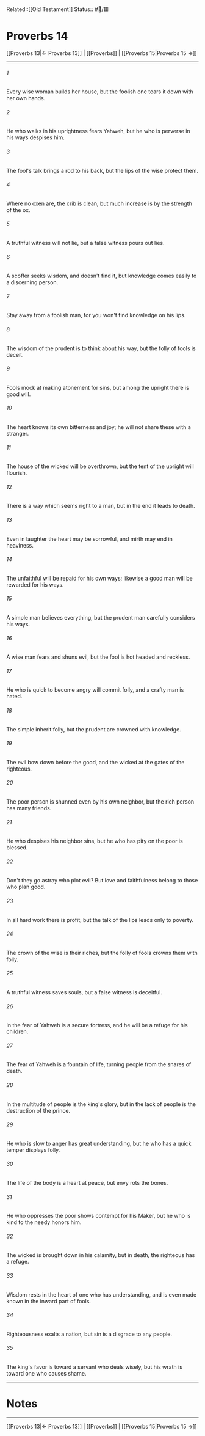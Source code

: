 Related::[[Old Testament]]
Status:: #📖/🟥
# Proverbs 14

[[Proverbs 13|← Proverbs 13]] | [[Proverbs]] | [[Proverbs 15|Proverbs 15 →]]
***



###### 1 
Every wise woman builds her house, but the foolish one tears it down with her own hands. 

###### 2 
He who walks in his uprightness fears Yahweh, but he who is perverse in his ways despises him. 

###### 3 
The fool's talk brings a rod to his back, but the lips of the wise protect them. 

###### 4 
Where no oxen are, the crib is clean, but much increase is by the strength of the ox. 

###### 5 
A truthful witness will not lie, but a false witness pours out lies. 

###### 6 
A scoffer seeks wisdom, and doesn't find it, but knowledge comes easily to a discerning person. 

###### 7 
Stay away from a foolish man, for you won't find knowledge on his lips. 

###### 8 
The wisdom of the prudent is to think about his way, but the folly of fools is deceit. 

###### 9 
Fools mock at making atonement for sins, but among the upright there is good will. 

###### 10 
The heart knows its own bitterness and joy; he will not share these with a stranger. 

###### 11 
The house of the wicked will be overthrown, but the tent of the upright will flourish. 

###### 12 
There is a way which seems right to a man, but in the end it leads to death. 

###### 13 
Even in laughter the heart may be sorrowful, and mirth may end in heaviness. 

###### 14 
The unfaithful will be repaid for his own ways; likewise a good man will be rewarded for his ways. 

###### 15 
A simple man believes everything, but the prudent man carefully considers his ways. 

###### 16 
A wise man fears and shuns evil, but the fool is hot headed and reckless. 

###### 17 
He who is quick to become angry will commit folly, and a crafty man is hated. 

###### 18 
The simple inherit folly, but the prudent are crowned with knowledge. 

###### 19 
The evil bow down before the good, and the wicked at the gates of the righteous. 

###### 20 
The poor person is shunned even by his own neighbor, but the rich person has many friends. 

###### 21 
He who despises his neighbor sins, but he who has pity on the poor is blessed. 

###### 22 
Don't they go astray who plot evil? But love and faithfulness belong to those who plan good. 

###### 23 
In all hard work there is profit, but the talk of the lips leads only to poverty. 

###### 24 
The crown of the wise is their riches, but the folly of fools crowns them with folly. 

###### 25 
A truthful witness saves souls, but a false witness is deceitful. 

###### 26 
In the fear of Yahweh is a secure fortress, and he will be a refuge for his children. 

###### 27 
The fear of Yahweh is a fountain of life, turning people from the snares of death. 

###### 28 
In the multitude of people is the king's glory, but in the lack of people is the destruction of the prince. 

###### 29 
He who is slow to anger has great understanding, but he who has a quick temper displays folly. 

###### 30 
The life of the body is a heart at peace, but envy rots the bones. 

###### 31 
He who oppresses the poor shows contempt for his Maker, but he who is kind to the needy honors him. 

###### 32 
The wicked is brought down in his calamity, but in death, the righteous has a refuge. 

###### 33 
Wisdom rests in the heart of one who has understanding, and is even made known in the inward part of fools. 

###### 34 
Righteousness exalts a nation, but sin is a disgrace to any people. 

###### 35 
The king's favor is toward a servant who deals wisely, but his wrath is toward one who causes shame.

---
# Notes


***
[[Proverbs 13|← Proverbs 13]] | [[Proverbs]] | [[Proverbs 15|Proverbs 15 →]]
